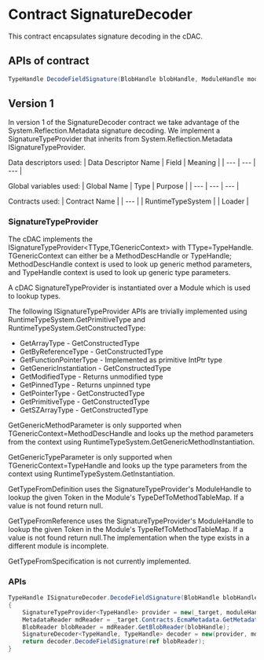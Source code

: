# Contract SignatureDecoder

This contract encapsulates signature decoding in the cDAC.

## APIs of contract

```csharp
TypeHandle DecodeFieldSignature(BlobHandle blobHandle, ModuleHandle moduleHandle, TypeHandle ctx);
```

## Version 1

In version 1 of the SignatureDecoder contract we take advantage of the System.Reflection.Metadata signature decoding. We implement a SignatureTypeProvider that inherits from System.Reflection.Metadata ISignatureTypeProvider.

Data descriptors used:
| Data Descriptor Name | Field | Meaning |
| --- | --- | --- |


Global variables used:
| Global Name | Type | Purpose |
| --- | --- | --- |


Contracts used:
| Contract Name |
| --- |
| RuntimeTypeSystem |
| Loader |

### SignatureTypeProvider
The cDAC implements the ISignatureTypeProvider<TType,TGenericContext> with TType=TypeHandle. TGenericContext can either be a MethodDescHandle or TypeHandle; MethodDescHandle context is used to look up generic method parameters, and TypeHandle context is used to look up generic type parameters.

A cDAC SignatureTypeProvider is instantiated over a Module which is used to lookup types.

The following ISignatureTypeProvider APIs are trivially implemented using RuntimeTypeSystem.GetPrimitiveType and RuntimeTypeSystem.GetConstructedType:

* GetArrayType - GetConstructedType
* GetByReferenceType - GetConstructedType
* GetFunctionPointerType - Implemented as primitive IntPtr type
* GetGenericInstantiation - GetConstructedType
* GetModifiedType - Returns unmodified type
* GetPinnedType - Returns unpinned type
* GetPointerType - GetConstructedType
* GetPrimitiveType - GetConstructedType
* GetSZArrayType - GetConstructedType

GetGenericMethodParameter is only supported when TGenericContext=MethodDescHandle and looks up the method parameters from the context using RuntimeTypeSystem.GetGenericMethodInstantiation.

GetGenericTypeParameter is only supported when TGenericContext=TypeHandle and looks up the type parameters from the context using RuntimeTypeSystem.GetInstantiation.

GetTypeFromDefinition uses the SignatureTypeProvider's ModuleHandle to lookup the given Token in the Module's TypeDefToMethodTableMap. If a value is not found return null.

GetTypeFromReference uses the SignatureTypeProvider's ModuleHandle to lookup the given Token in the Module's TypeRefToMethodTableMap. If a value is not found return null.The implementation when the type exists in a different module is incomplete.

GetTypeFromSpecification is not currently implemented.


### APIs
```csharp
TypeHandle ISignatureDecoder.DecodeFieldSignature(BlobHandle blobHandle, ModuleHandle moduleHandle, TypeHandle ctx)
{
    SignatureTypeProvider<TypeHandle> provider = new(_target, moduleHandle);
    MetadataReader mdReader = _target.Contracts.EcmaMetadata.GetMetadata(moduleHandle)!;
    BlobReader blobReader = mdReader.GetBlobReader(blobHandle);
    SignatureDecoder<TypeHandle, TypeHandle> decoder = new(provider, mdReader, ctx);
    return decoder.DecodeFieldSignature(ref blobReader);
}
```
